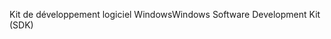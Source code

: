 <span data-ttu-id="a07ee-101">Kit de développement logiciel Windows</span><span class="sxs-lookup"><span data-stu-id="a07ee-101">Windows Software Development Kit (SDK)</span></span>